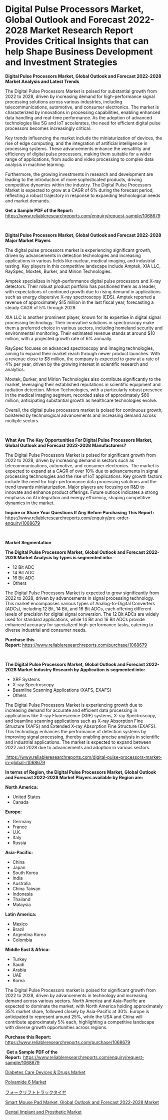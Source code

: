 <p><h1>Digital Pulse Processors Market, Global Outlook and Forecast 2022-2028 Market Research Report Provides Critical Insights that can help Shape Business Development and Investment Strategies</h1></p><p><strong>Digital Pulse Processors Market, Global Outlook and Forecast 2022-2028 Market Analysis and Latest Trends</strong></p>
<p><p>The Digital Pulse Processors Market is poised for substantial growth from 2022 to 2028, driven by increasing demand for high-performance signal processing solutions across various industries, including telecommunications, automotive, and consumer electronics. The market is characterized by innovations in processing capabilities, enabling enhanced data handling and real-time performance. As the adoption of advanced technologies like 5G and IoT accelerates, the need for efficient digital pulse processors becomes increasingly critical.</p><p>Key trends influencing the market include the miniaturization of devices, the rise of edge computing, and the integration of artificial intelligence in processing systems. These advancements enhance the versatility and efficiency of digital pulse processors, making them suitable for a wider range of applications, from audio and video processing to complex data analysis in machine learning. </p><p>Furthermore, the growing investments in research and development are leading to the introduction of more sophisticated products, driving competitive dynamics within the industry. The Digital Pulse Processors Market is expected to grow at a CAGR of 6% during the forecast period, reflecting a robust trajectory in response to expanding technological needs and market demands.</p></p>
<p><strong>Get a Sample PDF of the Report:&nbsp;</strong> <a href="https://www.reliableresearchreports.com/enquiry/request-sample/1068679">https://www.reliableresearchreports.com/enquiry/request-sample/1068679</a></p>
<p>&nbsp;</p>
<p><strong>Digital Pulse Processors Market, Global Outlook and Forecast 2022-2028 Major Market Players</strong></p>
<p><p>The digital pulse processors market is experiencing significant growth, driven by advancements in detection technologies and increasing applications in various fields like nuclear, medical imaging, and industrial testing. Key players in this competitive landscape include Amptek, XIA LLC, RaySpec, Moxtek, Burker, and Mirion Technologies.</p><p>Amptek specializes in high-performance digital pulse processors and X-ray detectors. Their robust product portfolio has positioned them as a leader, with expectations of continued growth due to rising demand in applications such as energy dispersive X-ray spectroscopy (EDS). Amptek reported a revenue of approximately $15 million in the last fiscal year, forecasting a steady CAGR of 5% through 2028.</p><p>XIA LLC is another prominent player, known for its expertise in digital signal processing technology. Their innovative solutions in spectroscopy make them a preferred choice in various sectors, including homeland security and environmental monitoring. Their estimated revenue stands at around $10 million, with a projected growth rate of 6% annually.</p><p>RaySpec focuses on advanced spectroscopy and imaging technologies, aiming to expand their market reach through newer product launches. With a revenue close to $8 million, the company is expected to grow at a rate of 4% per year, driven by the growing interest in scientific research and analytics.</p><p>Moxtek, Burker, and Mirion Technologies also contribute significantly to the market, leveraging their established reputations in scientific equipment and radiation detection. Mirion Technologies, with a particularly robust presence in the medical imaging segment, recorded sales of approximately $60 million, anticipating substantial growth as healthcare technologies evolve.</p><p>Overall, the digital pulse processors market is poised for continuous growth, bolstered by technological advancements and increasing demand across multiple sectors.</p></p>
<p>&nbsp;</p>
<p><strong>What Are The Key Opportunities For Digital Pulse Processors Market, Global Outlook and Forecast 2022-2028 Manufacturers?</strong></p>
<p><p>The Digital Pulse Processors Market is poised for significant growth from 2022 to 2028, driven by increasing demand in sectors such as telecommunications, automotive, and consumer electronics. The market is expected to expand at a CAGR of over 10% due to advancements in signal processing technologies and the rise of IoT applications. Key growth factors include the need for high-performance data processing solutions and the trend towards miniaturization. Major players are focusing on R&D to innovate and enhance product offerings. Future outlook indicates a strong emphasis on AI integration and energy efficiency, shaping competitive dynamics in the market.</p></p>
<p><strong>Inquire or Share Your Questions If Any Before Purchasing This Report:</strong> <a href="https://www.reliableresearchreports.com/enquiry/pre-order-enquiry/1068679">https://www.reliableresearchreports.com/enquiry/pre-order-enquiry/1068679</a></p>
<p>&nbsp;</p>
<p><strong>Market Segmentation</strong></p>
<p><strong>The Digital Pulse Processors Market, Global Outlook and Forecast 2022-2028 Market Analysis by types is segmented into:</strong></p>
<p><ul><li>12 Bit ADC</li><li>14 Bit ADC</li><li>16 Bit ADC</li><li>Others</li></ul></p>
<p><p>The Digital Pulse Processors Market is expected to grow significantly from 2022 to 2028, driven by advancements in signal processing technology. This market encompasses various types of Analog-to-Digital Converters (ADCs), including 12 Bit, 14 Bit, and 16 Bit ADCs, each offering different levels of precision for digital signal conversion. The 12 Bit ADCs are widely used for standard applications, while 14 Bit and 16 Bit ADCs provide enhanced accuracy for specialized high-performance tasks, catering to diverse industrial and consumer needs.</p></p>
<p><strong>Purchase this Report:&nbsp;</strong><a href="https://www.reliableresearchreports.com/purchase/1068679">https://www.reliableresearchreports.com/purchase/1068679</a></p>
<p>&nbsp;</p>
<p><strong>The Digital Pulse Processors Market, Global Outlook and Forecast 2022-2028 Market Industry Research by Application is segmented into:</strong></p>
<p><ul><li>XRF Systems</li><li>X-ray Spectroscopy</li><li>Beamline Scanning Applications (XAFS, EXAFS)</li><li>Others</li></ul></p>
<p><p>The Digital Pulse Processors Market is experiencing growth due to increasing demand for accurate and efficient data processing in applications like X-ray Fluorescence (XRF) systems, X-ray Spectroscopy, and beamline scanning applications such as X-ray Absorption Fine Structure (XAFS) and Extended X-ray Absorption Fine Structure (EXAFS). This technology enhances the performance of detection systems by improving signal processing, thereby enabling precise analysis in scientific and industrial applications. The market is expected to expand between 2022 and 2028 due to advancements and adoption in various sectors.</p></p>
<p><a href="https://www.reliableresearchreports.com/digital-pulse-processors-market-in-global-r1068679">&nbsp;https://www.reliableresearchreports.com/digital-pulse-processors-market-in-global-r1068679</a></p>
<p><strong>In terms of Region, the Digital Pulse Processors Market, Global Outlook and Forecast 2022-2028 Market Players available by Region are:</strong></p>
<p>
    <p> <strong> North America: </strong>
        <ul>
            <li>United States</li>
            <li>Canada</li>
        </ul>
        </p> 
    <p> <strong> Europe: </strong>
        <ul>
            <li>Germany</li>
            <li>France</li>
            <li>U.K.</li>
            <li>Italy</li>
            <li>Russia</li>
        </ul>
        </p> 
    <p> <strong> Asia-Pacific: </strong>
        <ul>
            <li>China</li>
            <li>Japan</li>
            <li>South Korea</li>
            <li>India</li>
            <li>Australia</li>
            <li>China Taiwan</li>
            <li>Indonesia</li>
            <li>Thailand</li>
            <li>Malaysia</li>
        </ul>
        </p> 
    <p> <strong> Latin America: </strong>
        <ul>
            <li>Mexico</li>
            <li>Brazil</li>
            <li>Argentina Korea</li>
            <li>Colombia</li>
        </ul>
        </p> 
    <p> <strong> Middle East & Africa: </strong>
        <ul>
            <li>Turkey</li>
            <li>Saudi</li>
            <li>Arabia</li>
            <li>UAE</li>
            <li>Korea</li>
        </ul>
    </p>
    </p>
<p><p>The Digital Pulse Processors market is poised for significant growth from 2022 to 2028, driven by advancements in technology and increasing demand across various sectors. North America and Asia-Pacific are expected to dominate the market, with North America holding approximately 35% market share, followed closely by Asia-Pacific at 30%. Europe is anticipated to represent around 25%, while the USA and China will contribute approximately 5% each, highlighting a competitive landscape with diverse growth opportunities across regions.</p></p>
<p><strong>Purchase this Report: </strong><a href="https://www.reliableresearchreports.com/purchase/1068679">https://www.reliableresearchreports.com/purchase/1068679</a></p>
<p>&nbsp;<strong>Get a Sample PDF of the Report:&nbsp;&nbsp;</strong><a href="https://www.reliableresearchreports.com/enquiry/request-sample/1068679">https://www.reliableresearchreports.com/enquiry/request-sample/1068679</a></p>
<p><strong></strong></p>
<p><p><a href="https://issuu.com/reportprime-2/docs/diabetes-care-devices-drugs-market-_ca46a470626f62">Diabetes Care Devices & Drugs Market</a></p><p><a href="https://www.linkedin.com/pulse/polyamide-6-market-overview-regional-outlook-competitive-strategies-tyogc?trackingId=5t1qZs%2FyRqSkCwh6uEgv4w%3D%3D">Polyamide 6 Market</a></p><p><a href="https://medium.com/@evekerluke2023/%E3%83%95%E3%82%A9%E3%83%BC%E3%82%AF%E3%83%AA%E3%83%95%E3%83%88%E3%83%88%E3%83%A9%E3%83%83%E3%82%AF%E3%82%BF%E3%82%A4%E3%83%A4%E7%94%A3%E6%A5%AD%E3%81%AB%E9%96%A2%E3%81%99%E3%82%8B%E6%B4%9E%E5%AF%9F-2021%E5%B9%B4%E3%81%BE%E3%81%A7%E3%81%AE%E5%B8%82%E5%A0%B4%E3%81%AE%E8%B2%A1%E5%8B%99%E7%8A%B6%E6%B3%81-%E5%B8%82%E5%A0%B4%E8%A6%8F%E6%A8%A1-%E3%81%8A%E3%82%88%E3%81%B3%E5%8F%8E%E7%9B%8A%E5%88%86%E6%9E%90-57cc63cd6d04">フォークリフトトラックタイヤ</a></p><p><a href="https://github.com/FassouRP/Market-Research-Report-List-6/blob/main/smart-mouse-pad-market-global-outlook-and-forecast-2022-2028-market.md">Smart Mouse Pad Market, Global Outlook and Forecast 2022-2028 Market</a></p><p><a href="https://issuu.com/reportprime-2/docs/dental-implant-and-prosthetic-marke_ebe212a53dc405">Dental Implant and Prosthetic Market</a></p></p>
